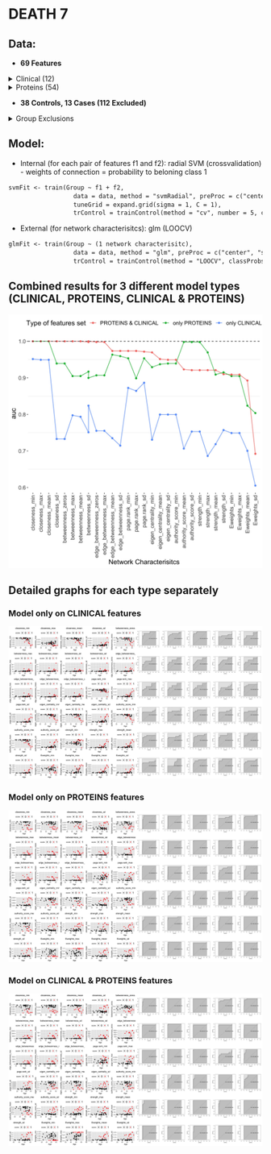  
# DEATH 7
 
## Data: 
- **69 Features**
<details>
<summary>Clinical (12)</summary>
 <pre>
I.Age, charlson, N.THROMBOZYTEN, N.GOT..AST..HP, N.GPT..ALT..HP, N.LDH.HP, N.CRP.HP, N.PROCALCITONIN, N.INR, N.QUICK..TPZ., N.KREATININ..JAFFe..HP, N.APTT
 </pre>
</details>
<details>
<summary>Proteins (54)</summary>
 <pre>
A2M, AGT, AHSG, ALB, AMBP, APOA1, APOB, APOE, APOH, B2M, C1QA, C1QB, C1QC, C3, C4A, C4B, C5, CP, CRP, CST3, F10, F11, F12, F13A1, F13B, F2, F5, F9, FGA, FGB, FN1, HBA1, HBB, HP, HPX, KLKB1, LPA, LYZ, ORM1, ORM2, PLG, PPBP, PROS1, RBP4, S100A8, S100A9, SERPINA1, SERPINC1, SERPINF2, SERPING1, SHBG, TF, TTR, VWF
 </pre>
</details>

- **38 Controls, 13 Cases (112 Excluded)**
 <details>
<summary>Group Exclusions</summary>
<br>From the point a patient has a WHO=7, they die (1) or survive (0)	
<br>
<pre>
| Aux.Id      | Group    | Reason for exclusion                |
|-------------|----------|-------------------------------------|
| C19-CB-0000 | Excluded | Incomplete data                     |
| C19-CB-0001 | Excluded | All points <7                       |
| C19-CB-0003 | Excluded | All points <7                       |
| C19-CB-0005 | Excluded | All points <7                       |
| C19-CB-0008 | 0        |                                     |
| C19-CB-0009 | 0        |                                     |
| C19-CB-0010 | Excluded | All points <7                       |
| C19-CB-0012 | Excluded | All points <7                       |
| C19-CB-0013 | 1        |                                     |
| C19-CB-0016 | 1        |                                     |
| C19-CB-0018 | Excluded | All points <7                       |
| C19-CB-0020 | Excluded | All points <7                       |
| C19-CB-0021 | Excluded | All points <7                       |
| C19-CB-0022 | Excluded | All points <7                       |
| C19-CB-0023 | Excluded | All points <7                       |
| C19-CB-0025 | 0        |                                     |
| C19-CB-0026 | Excluded | All points <7                       |
| C19-CB-0029 | Excluded | All points <7                       |
| C19-CB-0030 | Excluded | All points <7                       |
| C19-CB-0032 | 1        |                                     |
| C19-CB-0033 | 0        |                                     |
| C19-CB-0035 | Excluded | All points <7                       |
| C19-CB-0036 | 1        |                                     |
| C19-CB-0037 | Excluded | All points <7                       |
| C19-CB-0038 | Excluded | All points <7                       |
| C19-CB-0039 | Excluded | All points <7                       |
| C19-CB-0041 | Excluded | All points <7                       |
| C19-CB-0042 | Excluded | All points <7                       |
| C19-CB-0043 | Excluded | All points <7                       |
| C19-CB-0044 | Excluded | All points <7                       |
| C19-CB-0045 | Excluded | All points <7                       |
| C19-CB-0046 | Excluded | All points <7                       |
| C19-CB-0047 | Excluded | All points <7                       |
| C19-CB-0048 | Excluded | All points <7                       |
| C19-CB-0049 | Excluded | All points <7                       |
| C19-CB-0050 | Excluded | All points <7                       |
| C19-CB-0051 | Excluded | All points <7                       |
| C19-CB-0052 | Excluded | All points <7                       |
| C19-CB-0053 | Excluded | All points <7                       |
| C19-CB-0054 | Excluded | All points <7                       |
| C19-CB-0055 | Excluded | All points <7                       |
| C19-CB-0056 | Excluded | All points <7                       |
| C19-CB-0057 | 0        |                                     |
| C19-CB-0058 | 0        |                                     |
| C19-CB-0059 | 1        |                                     |
| C19-CB-0060 | Excluded | All points <7                       |
| C19-CB-0061 | 0        |                                     |
| C19-CB-0062 | 0        |                                     |
| C19-CB-0063 | Excluded | All points <7                       |
| C19-CB-0064 | 0        |                                     |
| C19-CB-0065 | Excluded | All points <7                       |
| C19-CB-0066 | Excluded | All points <7                       |
| C19-CB-0067 | Excluded | All points <7                       |
| C19-CB-0068 | Excluded | All points <7                       |
| C19-CB-0069 | Excluded | All points <7                       |
| C19-CB-0070 | Excluded | All points <7                       |
| C19-CB-0071 | Excluded | All points <7                       |
| C19-CB-0072 | Excluded | All points <7                       |
| C19-CB-0073 | Excluded | All points <7                       |
| C19-CB-0075 | Excluded | All points <7                       |
| C19-CB-0076 | 0        |                                     |
| C19-CB-0077 | Excluded | All points <7                       |
| C19-CB-0078 | Excluded | All points <7                       |
| C19-CB-0082 | 1        |                                     |
| C19-CB-0083 | 1        |                                     |
| C19-CB-0084 | Excluded | Incomplete data                     |
| C19-CB-0085 | 0        |                                     |
| C19-CB-0086 | Excluded | All points <7                       |
| C19-CB-0087 | Excluded | All points <7                       |
| C19-CB-0088 | Excluded | All points <7                       |
| C19-CB-0089 | Excluded | All points <7                       |
| C19-CB-0090 | 0        |                                     |
| C19-CB-0091 | Excluded | All points <7                       |
| C19-CB-0092 | Excluded | All points <7                       |
| C19-CB-0094 | 1        |                                     |
| C19-CB-0095 | Excluded | All points <7                       |
| C19-CB-0096 | Excluded | Incomplete data                     |
| C19-CB-0097 | Excluded | Refused treatment and died          |
| C19-CB-0098 | 0        |                                     |
| C19-CB-0099 | 0        |                                     |
| C19-CB-0100 | Excluded | All points <7                       |
| C19-CB-0101 | Excluded | All points <7                       |
| C19-CB-0102 | Excluded | Incomplete data                     |
| C19-CB-0103 | 1        |                                     |
| C19-CB-0104 | Excluded | Incomplete data                     |
| C19-CB-0106 | Excluded | Incomplete data                     |
| C19-CB-0107 | Excluded | All points <7                       |
| C19-CB-0108 | 0        |                                     |
| C19-CB-0109 | 0        |                                     |
| C19-CB-0111 | Excluded | Incomplete data                     |
| C19-CB-0112 | 0        |                                     |
| C19-CB-0113 | 0        |                                     |
| C19-CB-0114 | Excluded | All points <7                       |
| C19-CB-0115 | Excluded | All points <7                       |
| C19-CB-0116 | Excluded | All points <7                       |
| C19-CB-0117 | Excluded | All points <7                       |
| C19-CB-0118 | Excluded | All points <7                       |
| C19-CB-0119 | Excluded | All points <7                       |
| C19-CB-0120 | 0        |                                     |
| C19-CB-0121 | Excluded | All points <7                       |
| C19-CB-0122 | Excluded | All points <7                       |
| C19-CB-0123 | Excluded | All points <7                       |
| C19-CB-0124 | 0        |                                     |
| C19-CB-0125 | Excluded | All points <7                       |
| C19-CB-0126 | 0        |                                     |
| C19-CB-0127 | 0        |                                     |
| C19-CB-0128 | 1        |                                     |
| C19-CB-0129 | Excluded | All points <7                       |
| C19-CB-0130 | 0        |                                     |
| C19-CB-0131 | Excluded | All points <7                       |
| C19-CB-0132 | Excluded | Refused treatment and died          |
| C19-CB-0133 | 0        |                                     |
| C19-CB-0134 | Excluded | All points <7                       |
| C19-CB-0135 | 0        |                                     |
| C19-CB-0136 | 0        |                                     |
| C19-CB-0137 | 0        |                                     |
| C19-CB-0138 | Excluded | Incomplete data                     |
| C19-CB-0139 | Excluded | Incomplete data                     |
| C19-CB-0140 | Excluded | Incomplete data                     |
| C19-CB-0141 | Excluded | Incomplete data                     |
| C19-CB-0142 | Excluded | All points <7                       |
| C19-CB-0143 | Excluded | Incomplete data                     |
| C19-CB-0144 | Excluded | Incomplete data                     |
| C19-CB-0145 | Excluded | Incomplete data                     |
| C19-CB-0147 | Excluded | Incomplete data                     |
| C19-CB-0148 | Excluded | Incomplete data                     |
| C19-CB-0149 | Excluded | Incomplete data                     |
| C19-CB-0150 | 0        |                                     |
| C19-CB-0151 | Excluded | All points <7                       |
| C19-CB-0152 | Excluded | All points <7                       |
| C19-CB-0155 | Excluded | All points <7                       |
| C19-CB-0157 | Excluded | All points <7                       |
| C19-CB-0159 | 0        |                                     |
| C19-CB-0160 | 1        |                                     |
| C19-CB-0162 | 0        |                                     |
| C19-CB-0164 | 0        |                                     |
| C19-CB-0165 | 0        |                                     |
| C19-CB-0166 | Excluded | All points <7                       |
| C19-CB-0167 | Excluded | All points <7                       |
| C19-CB-0168 | Excluded | All points <7                       |
| C19-CB-0169 | 1        |                                     |
| C19-CB-0170 | 1        | But first point missing (assume >6) |
| C19-CB-0175 | Excluded | Incomplete Data                     |
| C19-CB-0176 | 0        |                                     |
| C19-CB-0179 | Excluded | All points <7                       |
| C19-CB-0180 | Excluded | Incomplete data                     |
| C19-CB-0181 | Excluded | All points <7                       |
| C19-CB-0196 | Excluded | All points <7                       |
| C19-CB-0197 | Excluded | All points <7                       |
| C19-CB-0198 | 0        |                                     |
| C19-CB-0199 | 0        |                                     |
| C19-CB-0214 | 0        |                                     |
| C19-CB-0215 | 0        |                                     |
| C19-CB-0216 | Excluded | All points <7                       |
| C19-CB-0217 | Excluded | All points <7                       |
| C19-CB-0218 | 0        |                                     |
| C19-CB-0219 | Excluded | All points <7                       |
| C19-CB-0220 | Excluded | Refused treatment and died          |
| C19-CB-0221 | Excluded | All points <7                       |
| C19-CB-0222 | Excluded | All points <7                       |
| C19-CB-0223 | Excluded | All points <7                       |
| C19-CB-0224 | Excluded | All points <7                       |
| C19-CB-0225 | Excluded | Incomplete data                     |
</pre>
</details>
 
## Model:
 - Internal (for each pair of features f1 and f2): radial SVM (crossvalidation) - weights of connection = probability to beloning class 1
 ```markdown
 svmFit <- train(Group ~ f1 + f2,
                   data = data, method = "svmRadial", preProc = c("center", "scale"),metric = "ROC",
                   tuneGrid = expand.grid(sigma = 1, C = 1),
                   trControl = trainControl(method = "cv", number = 5, classProbs = TRUE, summaryFunction = twoClassSummary))
 ```
 - External (for network characterisitcs): glm (LOOCV)
 ```markdown
 glmFit <- train(Group ~ (1 network characterisitc),
                   data = data, method = "glm", preProc = c("center", "scale"), metric = "ROC",
                   trControl = trainControl(method = "LOOCV", classProbs = TRUE, summaryFunction = twoClassSummary))
 ```
## Combined results for 3 different model types (CLINICAL,  PROTEINS, CLINICAL & PROTEINS)
![Image](FINAL_MRM_DIED_7.jpg)

## Detailed graphs for each type separately
### Model only on CLINICAL features
![Image](RESULTS_MRM_DIED_7_clinical_1.jpg)
### Model only on PROTEINS features
![Image](RESULTS_MRM_DIED_7_proteins_1.jpg)
### Model on CLINICAL & PROTEINS features
![Image](RESULTS_MRM_DIED_7_full_1.jpg)
